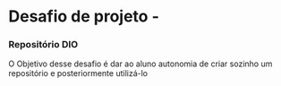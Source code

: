 # Desafio de projeto - 
### Repositório DIO

O Objetivo desse desafio é dar ao aluno autonomia de criar sozinho um repositório e posteriormente utilizá-lo 
